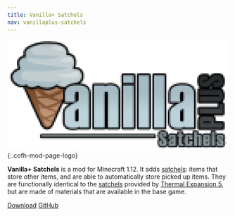 ```yaml
---
title: Vanilla+ Satchels
nav: vanillaplus-satchels
---
```


![Vanilla+ Satchels logo](/assets/images/modlogos/vanillaplus-satchels.png){:.cofh-mod-page-logo}


**Vanilla+ Satchels** is a mod for Minecraft 1.12. It adds
[satchels](/docs/vanillaplus-satchels/satchel/): items that store other items,
and are able to automatically store picked up items. They are functionally
identical to the [satchels](/docs/thermal-expansion-5/satchel/) provided by
[Thermal Expansion 5](/docs/thermal-expansion-5/), but are made of materials
that are available in the base game.


<div class="uk-margin-top uk-button-group">
    <a class="uk-button uk-button-large uk-button-success uk-text-bold" href="/downloads/">Download</a>
    <a class="uk-button uk-button-large" href="https://github.com/CoFH/VanillaSatchels">GitHub</a>
</div>
